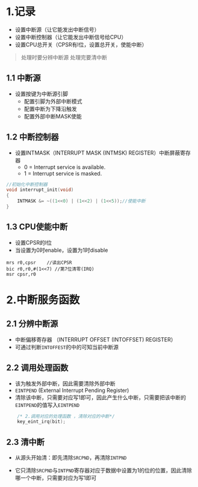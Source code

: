 # 1.记录
- 设置中断源（让它能发出中断信号）
- 设置中断控制器（让它能发出中断信号给CPU）
- 设置CPU总开关（CPSR有I位，设置总开关，使能中断）

>处理时要分辨中断源
>处理完要清中断	

## 1.1 中断源
- 设置按键为中断源引脚
    - 配置引脚为外部中断模式
    - 配置中断为下降沿触发
    - 配置外部中断MASK使能

## 1.2 中断控制器

- 设置INTMASK（INTERRUPT MASK (INTMSK) REGISTER）中断屏蔽寄存器
    - 0 = Interrupt service is available.
    - 1 = Interrupt service is masked.


```c
//初始化中断控制器
void interrupt_init(void)
{
	INTMASK &= ~((1<<0) | (1<<2) | (1<<5));//使能中断
}
```


## 1.3 CPU使能中断

- 设置CPSR的I位
- 当设置为0时enable，设置为1时disable

```
mrs r0,cpsr    //读出CPSR
bic r0,r0,#(1<<7) //第7位清零(IRQ)
msr cpsr,r0
```
# 2.中断服务函数
## 2.1 分辨中断源
- 中断偏移寄存器 （INTERRUPT OFFSET (INTOFFSET) REGISTER）
- 可通过判断`INTOFFEST`的中的可知当前中断源



## 2.2 调用处理函数
- 该为触发外部中断，因此需要清除外部中断
- `EINTPEND` (External Interrupt Pending Register)
- 清除该中断，只需要对应写1即可，因此产生什么中断，只需要把该中断的`EINTPEND`的值写入`EINTPEND`


```c
	/* 2.调用对应的处理函数 ，清除对应的中断*/
	key_eint_irq(bit); 
```

## 2.3 清中断
- 从源头开始清：即先清除`SRCPND`，再清除`INTPND`

- 它只清除`SRCPND`与`INTPND`寄存器对应于数据中设置为1的位的位置，因此清除哪一个中断，只需要对应为写1即可